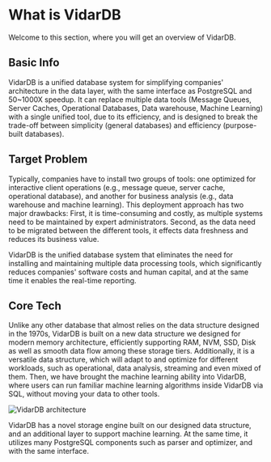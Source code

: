 # What is VidarDB

Welcome to this section, where you will get an overview of VidarDB.

## Basic Info
VidarDB is a unified database system for simplifying companies' architecture in the data layer, with the same interface as PostgreSQL and 50~1000X speedup. It can replace multiple data tools (Message Queues, Server Caches, Operational Databases, Data warehouse, Machine Learning) with a single unified tool, due to its efficiency, and is designed to break the trade-off between simplicity (general databases) and efficiency (purpose-built databases).

## Target Problem
Typically, companies have to install two groups of tools: one optimized for interactive client operations (e.g., message queue, server cache, operational database), and another for business analysis (e.g., data warehouse and machine learning). This deployment approach has two major drawbacks: First, it is time-consuming and costly, as multiple systems need to be maintained by expert administrators. Second, as the data need to be migrated between the different tools, it effects data freshness and reduces its business value.

VidarDB is the unified database system that eliminates the need for installing and maintaining multiple data processing tools, which significantly reduces companies' software costs and human capital, and at the same time it enables the real-time reporting.

## Core Tech
Unlike any other database that almost relies on the data structure designed in the 1970s, VidarDB is built on a new data structure we designed for modern memory architecture, efficiently supporting RAM, NVM, SSD, Disk as well as smooth data flow among these storage tiers. Additionally, it is a versatile data structure, which will adapt to and optimize for different workloads, such as operational, data analysis, streaming and even mixed of them. Then, we have brought the machine learning ability into VidarDB, where users can run familiar machine learning algorithms inside VidarDB via SQL, without moving your data to other tools.

![VidarDB architecture](https://github.com/vidardb/docs/blob/master/docs/img/VidarDB%20arch.png)

VidarDB has a novel storage engine built on our designed data structure, and an additional layer to support machine learning. At the same time, it utilizes many PostgreSQL components such as parser and optimizer, and with the same interface.
